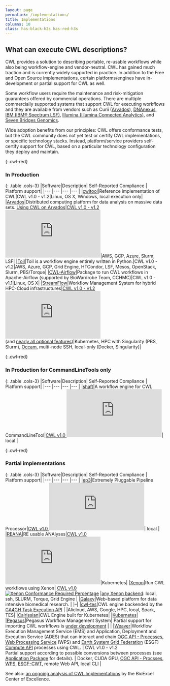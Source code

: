 ```yaml
---
layout: page
permalink: /implementations/
title: Implementations
columns: 10
class: has-black-h2s has-red-h3s
---
```


## What can execute CWL descriptions?
CWL provides a
solution to describing portable, re-usable workflows while also
being workflow-engine and vendor-neutral.
CWL has gained much traction and is currently widely
supported in practice. In addition to the Free and Open Source implementations, certain platforms/engines have in-development or partial support for CWL as well.

Some workflow users require the maintenance and risk-mitigation
guarantees offered by commercial operations. There are multiple
commercially supported systems that support CWL for executing
workflows and they are available from vendors such as Curii
([Arvados](https://arvados.org/)), [DNAnexus](https://www.dnanexus.com/), [IBM (IBM® Spectrum LSF)](https://www.ibm.com/analytics/spectrum-computing), [Illumina
(Illumina Connected Analytics)](https://www.illumina.com/products/by-type/informatics-products/connected-analytics.html?scid=2021-269ECL4851), and [Seven Bridges Genomics](https://www.sevenbridges.com/).

Wide adoption benefits from our principles: CWL offers
conformance tests, but the CWL community does not yet test or certify
CWL implementations, or specific technology stacks. Instead,
platform/service providers self-certify support for CWL, based on a
particular technology configuration they deploy and maintain.

{:.cwl-red}
### In Production

{: .table .cols-3}
|Software|Description| Self-Reported Compliance | Platform support|
|--- |--- |--- |--- |
|[cwltool](https://github.com/common-workflow-language/cwltool)|Reference implementation of CWL|CWL v1.0 - v1.2|Linux, OS X, Windows, local execution only|
|[Arvados](https://arvados.org/)|Distributed computing platform for data analysis on massive data sets. [Using CWL on Arvados](https://doc.arvados.org/user/cwl/cwl-runner.html)|[CWL v1.0 - v1.2 ![Required](https://badgen.net/https/jutro-4zz18-ytx3kamvs9vo8q5.collections.jutro.arvadosapi.com/required.json?icon=commonwl)](https://dev.arvados.org/projects/arvados/wiki/CWL_Conformance)|AWS, GCP, Azure, Slurm, LSF|
|[Toil](https://github.com/BD2KGenomics/toil)|Toil is a workflow engine entirely written in Python.|CWL v1.0 - v1.2|AWS, Azure, GCP, Grid Engine, HTCondor, LSF, Mesos, OpenStack, Slurm, PBS/Torque|
|[CWL-Airflow](https://github.com/Barski-lab/cwl-airflow)|Package to run CWL workflows in Apache-Airflow (supported by BioWardrobe Team, CCHMC)|CWL v1.0 - v1.1|Linux, OS X|
|[StreamFlow](https://streamflow.di.unito.it/)|Workflow Management System for hybrid HPC-Cloud infrastructures|[CWL v1.0 - v1.2 ![Required](https://badgen.net/https/streamflow.di.unito.it/cwl-conformance/v1.2/required.json?icon=commonwl)](https://github.com/alpha-unito/streamflow#cwl-compatibility)<br />(and [nearly all optional features](https://github.com/alpha-unito/streamflow#cwl-compatibility))|Kubernetes, HPC with Singularity (PBS, Slurm), [Occam](https://c3s.unito.it/index.php/super-computer), multi-node SSH, local-only (Docker, Singularity)|

{:.cwl-red}
### In Production for CommandLineTools only

{: .table .cols-3}
|Software|Description| Self-Reported Compliance | Platform support|
|--- |--- |--- |--- |
|[shaft](https://github.com/tom-tan/shaft)|A workflow engine for CWL CommandLineTool|[CWL v1.0 ![Required](https://badgen.net/https/raw.githubusercontent.com/tom-tan/conformance/master/shaft/cwl_v1.0/shaft_latest/required.json?icon=commonwl)](https://github.com/tom-tan/shaft#conformance-tests-for-cwl-v10)| local |

{:.cwl-red}
### Partial implementations

{: .table .cols-3}
|Software|Description| Self-Reported Compliance | Platform support|
|--- |--- |--- |--- |
|[ep3](https://github.com/tom-tan/ep3)|Extremely Pluggable Pipeline Processor|[CWL v1.0 ![Required](https://badgen.net/https/raw.githubusercontent.com/tom-tan/conformance/master/ep3/cwl_v1.0/ep3_latest/required.json?icon=commonwl)](https://github.com/tom-tan/ep3#conformance-tests-for-cwl-v10-for-the-latest-release)| local |
|[REANA](https://docs.reana.io/)|RE usable ANAlyses|[CWL v1.0 ![Required](https://badgen.net/https/raw.githubusercontent.com/reanahub/reana-workflow-engine-cwl/master/badges/v1.0/required.json?icon=commonwl)](https://github.com/reanahub/reana-workflow-engine-cwl#cwl-v10)|Kubernetes|
|[Xenon](https://nlesc.github.io/Xenon/)|Run CWL workflows using Xenon| <a href="https://github.com/xenon-middleware/xenonflow#cwl-compliance-v10">CWL v1.0 <img src="https://badgen.net/https/raw.githubusercontent.com/xenon-middleware/xenon-flow/gh-pages/badges/required.json?icon=commonwl" alt="Xenon Conformance Required Percentage"></a> |[any Xenon backend](https://nlesc.github.io/Xenon/): local, ssh, SLURM, Torque, Grid Engine |
|[Galaxy](https://galaxyproject.org/)|Web-based platform for data intensive biomedical research. | |&#8211;|
|[cwl-tes](https://github.com/ohsu-comp-bio/cwl-tes)|CWL engine backended by the [GA4GH Task Execution API](https://github.com/ga4gh/task-execution-schemas) | |Alicloud, AWS, Google, HPC, local, Spark, TES|
|[Calrissian](https://github.com/Duke-GCB/calrissian)|CWL Engine built for Kubernetes| |[Kubernetes](https://kubernetes.io/)|
|[Pegasus](https://pegasus.isi.edu/documentation/reference-guide/cwl-support.html)|Pegasus Workflow Management System| Partial support for importing CWL workflows is [under development](https://pegasus.isi.edu/documentation/manpages/pegasus-cwl-converter.html) | |
|[Weaver](https://github.com/crim-ca/weaver)|Workflow Execution Management Service (EMS) and Application, Deployment and Execution Service (ADES) that can interact and chain [OGC API - Processes][OAPIP], [Web Processing Service][WPS] (WPS) and [Earth System Grid Federation][ESGF] (ESGF) [Compute API][ESGF-CWT] processes using CWL. | CWL v1.0 - v1.2 <br> Partial support according to possible conversions between processes (see [Application Package][AppPkg] for details). | Docker, CUDA GPU, [OGC API - Procsses][OAPIP], [WPS][WPS], [ESGF-CWT][ESGF-CWT], remote Web API, local CLI |

[AppPkg]: https://pavics-weaver.readthedocs.io/en/latest/package.html
[ESGF]: https://esgf.llnl.gov/
[ESGF-CWT]: https://github.com/ESGF/esgf-compute-api
[OAPIP]: https://github.com/opengeospatial/ogcapi-processes
[WPS]: https://www.ogc.org/standard/wps/

See also: [an ongoing analysis of CWL Implementations](https://docs.bioexcel.eu/cwl-engine-guide/about.html#summary-of-engines) by the BioExcel Center of Excellence.

